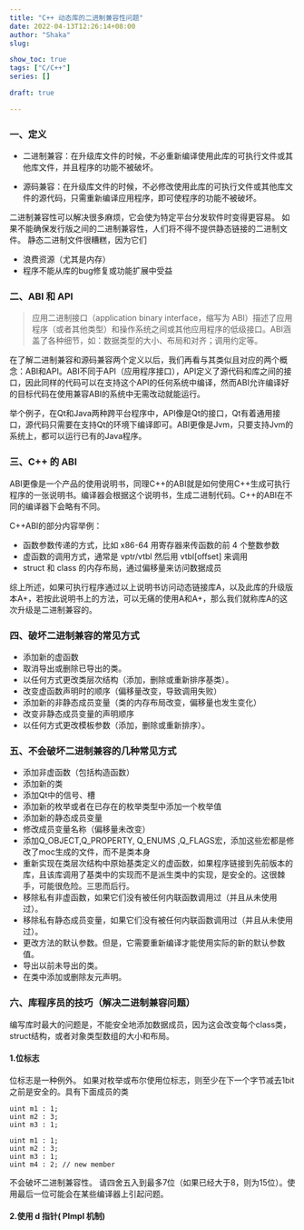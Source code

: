 ```yaml
---
title: "C++ 动态库的二进制兼容性问题"
date: 2022-04-13T12:26:14+08:00
author: "Shaka"
slug:

show_toc: true
tags: ["C/C++"]
series: []

draft: true

---
```


### 一、定义

- 二进制兼容：在升级库文件的时候，不必重新编译使用此库的可执行文件或其他库文件，并且程序的功能不被破坏。

- 源码兼容：在升级库文件的时候，不必修改使用此库的可执行文件或其他库文件的源代码，只需重新编译应用程序，即可使程序的功能不被破坏。

二进制兼容性可以解决很多麻烦，它会使为特定平台分发软件时变得更容易。 如果不能确保发行版之间的二进制兼容性，人们将不得不提供静态链接的二进制文件。 静态二进制文件很糟糕，因为它们

- 浪费资源（尤其是内存）
- 程序不能从库的bug修复或功能扩展中受益

### 二、ABI 和 API

> 应用二进制接口（application binary interface，缩写为 ABI）描述了应用程序（或者其他类型）和操作系统之间或其他应用程序的低级接口。ABI涵盖了各种细节，如：数据类型的大小、布局和对齐；调用约定等。

在了解二进制兼容和源码兼容两个定义以后，我们再看与其类似且对应的两个概念：ABI和API。ABI不同于API（应用程序接口），API定义了源代码和库之间的接口，因此同样的代码可以在支持这个API的任何系统中编译，然而ABI允许编译好的目标代码在使用兼容ABI的系统中无需改动就能运行。

举个例子，在Qt和Java两种跨平台程序中，API像是Qt的接口，Qt有着通用接口，源代码只需要在支持Qt的环境下编译即可。ABI更像是Jvm，只要支持Jvm的系统上，都可以运行已有的Java程序。

### 三、C++ 的 ABI
ABI更像是一个产品的使用说明书，同理C++的ABI就是如何使用C++生成可执行程序的一张说明书。编译器会根据这个说明书，生成二进制代码。C++的ABI在不同的编译器下会略有不同。

C++ABI的部分内容举例：

* 函数参数传递的方式，比如 x86-64 用寄存器来传函数的前 4 个整数参数
* 虚函数的调用方式，通常是 vptr/vtbl 然后用 vtbl[offset] 来调用
* struct 和 class 的内存布局，通过偏移量来访问数据成员

综上所述，如果可执行程序通过以上说明书访问动态链接库A，以及此库的升级版本A+，若按此说明书上的方法，可以无痛的使用A和A+，那么我们就称库A的这次升级是二进制兼容的。

### 四、破坏二进制兼容的常见方式

* 添加新的虚函数
* 取消导出或删除已导出的类。
* 以任何方式更改类层次结构（添加，删除或重新排序基类）。
* 改变虚函数声明时的顺序（偏移量改变，导致调用失败）
* 添加新的非静态成员变量（类的内存布局改变，偏移量也发生变化）
* 改变非静态成员变量的声明顺序
* 以任何方式更改模板参数（添加，删除或重新排序）。


### 五、不会破坏二进制兼容的几种常见方式

* 添加非虚函数（包括构造函数）
* 添加新的类
* 添加Qt中的信号、槽
* 添加新的枚举或者在已存在的枚举类型中添加一个枚举值
* 添加新的静态成员变量
* 修改成员变量名称（偏移量未改变）
* 添加Q_OBJECT,Q_PROPERTY, Q_ENUMS ,Q_FLAGS宏，添加这些宏都是修改了moc生成的文件，而不是类本身
* 重新实现在类层次结构中原始基类定义的虚函数，如果程序链接到先前版本的库，且该库调用了基类中的实现而不是派生类中的实现，是安全的。这很棘手，可能很危险。三思而后行。
* 移除私有非虚函数，如果它们没有被任何内联函数调用过（并且从未使用过）。
* 移除私有静态成员变量，如果它们没有被任何内联函数调用过（并且从未使用过）。
* 更改方法的默认参数。但是，它需要重新编译才能使用实际的新的默认参数值。
* 导出以前未导出的类。
* 在类中添加或删除友元声明。

### 六、库程序员的技巧（解决二进制兼容问题）

编写库时最大的问题是，不能安全地添加数据成员，因为这会改变每个class类，struct结构，或者对象类型数组的大小和布局。

#### 1.位标志

位标志是一种例外。 如果对枚举或布尔使用位标志，则至少在下一个字节减去1bit之前是安全的。具有下面成员的类

```
uint m1 : 1;
uint m2 : 3;
uint m3 : 1;
```
```
uint m1 : 1;
uint m2 : 3;
uint m3 : 1;
uint m4 : 2; // new member
```

不会破坏二进制兼容性。 请四舍五入到最多7位（如果已经大于8，则为15位）。使用最后一位可能会在某些编译器上引起问题。

#### 2.使用 d 指针( PImpl 机制)
